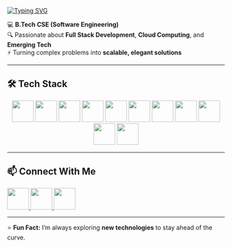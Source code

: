 <!-- Typing Animation -->
[![Typing SVG](https://readme-typing-svg.herokuapp.com?font=Fira+Code&size=30&pause=0&color=00FF00&width=650&lines=🚀+Hey%2C+I'm+Aayush+Rai;Full+Stack+Developer;Cloud+Computing+Enthusiast;Generative+AI+Explorer;Always+Exploring+Emerging+Tech&center=true&vCenter=true&repeat=true)](https://git.io/typing-svg)

💻 **B.Tech CSE (Software Engineering)**  
🔍 Passionate about **Full Stack Development**, **Cloud Computing**, and **Emerging Tech**  
⚡ Turning complex problems into **scalable, elegant solutions**  

---

## 🛠 Tech Stack  

<p align="center">
  <img src="https://skillicons.dev/icons?i=c" width="50" />
  <img src="https://skillicons.dev/icons?i=cpp" width="50" />
  <img src="https://skillicons.dev/icons?i=java" width="50" />
  <img src="https://skillicons.dev/icons?i=python" width="50" />
  <img src="https://skillicons.dev/icons?i=javascript" width="50" />
  <img src="https://skillicons.dev/icons?i=postgresql" width="50" />
  <img src="https://skillicons.dev/icons?i=html" width="50" />
  <img src="https://skillicons.dev/icons?i=css" width="50" />
  <img src="https://skillicons.dev/icons?i=nodejs" width="50" />
  <img src="https://skillicons.dev/icons?i=aws" width="50" />
  <img src="https://skillicons.dev/icons?i=gcp" width="50" />
</p>

---

## 📫 Connect With Me  

<p align="left">
  <a href="https://www.linkedin.com/in/aayushrai98117/">
    <img src="https://skillicons.dev/icons?i=linkedin" width="50" />
  </a>
  <a href="https://github.com/aayushrai987">
    <img src="https://skillicons.dev/icons?i=github" width="50" />
  </a>
  <a href="mailto:aayushrai98117@gmail.com">
    <img src="https://skillicons.dev/icons?i=gmail" width="50" />
  </a>
</p>

---

⭐ **Fun Fact:** I’m always exploring **new technologies** to stay ahead of the curve.
